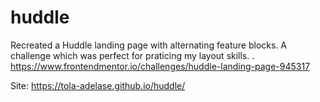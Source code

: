 # huddle
Recreated a Huddle landing page with alternating feature blocks. A challenge which was perfect for praticing my layout skills. . https://www.frontendmentor.io/challenges/huddle-landing-page-945317


Site: https://tola-adelase.github.io/huddle/




